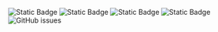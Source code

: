 ![Static Badge](https://img.shields.io/badge/blacklists-60-000000) ![Static Badge](https://img.shields.io/badge/blacklisted-3232402-cc0000) ![Static Badge](https://img.shields.io/badge/whitelisted-2244-00CC00) ![Static Badge](https://img.shields.io/badge/streaming_blacklist-28107-000000) ![GitHub issues](https://img.shields.io/github/issues/fabriziosalmi/blacklists)
